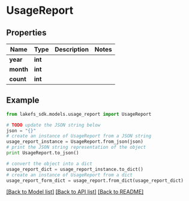 # UsageReport


## Properties

Name | Type | Description | Notes
------------ | ------------- | ------------- | -------------
**year** | **int** |  | 
**month** | **int** |  | 
**count** | **int** |  | 

## Example

```python
from lakefs_sdk.models.usage_report import UsageReport

# TODO update the JSON string below
json = "{}"
# create an instance of UsageReport from a JSON string
usage_report_instance = UsageReport.from_json(json)
# print the JSON string representation of the object
print UsageReport.to_json()

# convert the object into a dict
usage_report_dict = usage_report_instance.to_dict()
# create an instance of UsageReport from a dict
usage_report_form_dict = usage_report.from_dict(usage_report_dict)
```
[[Back to Model list]](../README.md#documentation-for-models) [[Back to API list]](../README.md#documentation-for-api-endpoints) [[Back to README]](../README.md)


